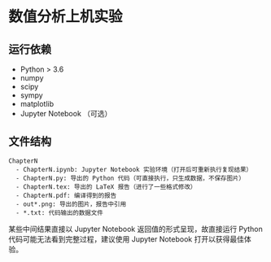 # 数值分析上机实验

## 运行依赖

- Python > 3.6
- numpy
- scipy
- sympy
- matplotlib
- Jupyter Notebook （可选）

## 文件结构

```
ChapterN
  - ChapterN.ipynb: Jupyter Notebook 实验环境（打开后可重新执行复现结果）
  - ChapterN.py: 导出的 Python 代码（可直接执行，只生成数据，不保存图片）
  - ChapterN.tex: 导出的 LaTeX 报告（进行了一些格式修改）
  - ChapterN.pdf: 编译得到的报告
  - out*.png: 导出的图片，报告中引用
  - *.txt: 代码输出的数据文件
```

某些中间结果直接以 Jupyter Notebook 返回值的形式呈现，故直接运行 Python 代码可能无法看到完整过程，建议使用 Jupyter Notebook 打开以获得最佳体验。

